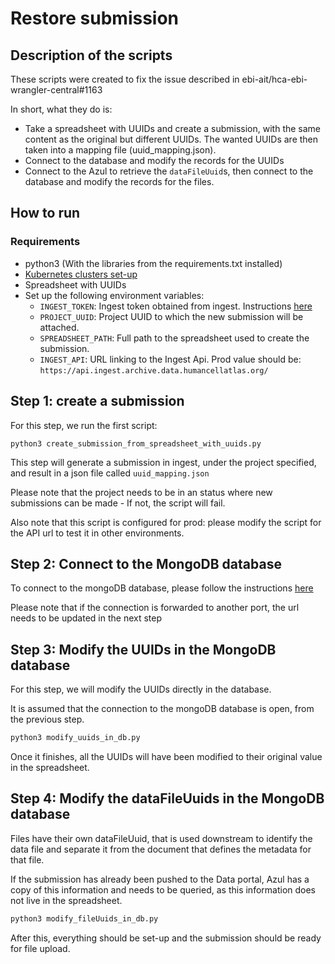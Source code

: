 # Restore submission

## Description of the scripts

These scripts were created to fix the issue described in ebi-ait/hca-ebi-wrangler-central#1163

In short, what they do is:

- Take a spreadsheet with UUIDs and create a submission, with the same content as the original but different UUIDs. The wanted UUIDs are then taken into a mapping file (uuid_mapping.json).
- Connect to the database and modify the records for the UUIDs
- Connect to the Azul to retrieve the `dataFileUuid`s, then connect to the database and modify the records for the files.

## How to run

### Requirements

- python3 (With the libraries from the requirements.txt installed)
- [Kubernetes clusters set-up](https://github.com/ebi-ait/ingest-kube-deployment)
- Spreadsheet with UUIDs
- Set up the following environment variables:
  - `INGEST_TOKEN`: Ingest token obtained from ingest. Instructions [here](https://ebi-ait.github.io/hca-ebi-dev-team/operations_tasks/api_token.html)
  - `PROJECT_UUID`: Project UUID to which the new submission will be attached.
  - `SPREADSHEET_PATH`: Full path to the spreadsheet used to create the submission.
  - `INGEST_API`: URL linking to the Ingest Api. Prod value should be: `https://api.ingest.archive.data.humancellatlas.org/`

## Step 1: create a submission

For this step, we run the first script:
```
python3 create_submission_from_spreadsheet_with_uuids.py
```

This step will generate a submission in ingest, under the project specified, and result in a json file called `uuid_mapping.json`

Please note that the project needs to be in an status where new submissions can be made - If not, the script will fail.

Also note that this script is configured for prod: please modify the script for the API url to test it in other environments.


## Step 2: Connect to the MongoDB database

To connect to the mongoDB database, please follow the instructions [here](https://github.com/ebi-ait/ingest-kube-deployment#using-a-mongodb-client)

Please note that if the connection is forwarded to another port, the url needs to be updated in the next step

## Step 3: Modify the UUIDs in the MongoDB database

For this step, we will modify the UUIDs directly in the database.

It is assumed that the connection to the mongoDB database is open, from the previous step.

```bash
python3 modify_uuids_in_db.py 
```

Once it finishes, all the UUIDs will have been modified to their original value in the spreadsheet.

## Step 4: Modify the dataFileUuids in the MongoDB database

Files have their own dataFileUuid, that is used downstream to identify the data file and separate it from the document
that defines the metadata for that file.

If the submission has already been pushed to the Data portal, Azul has a copy of this information and needs to be queried,
as this information does not live in the spreadsheet.

```bash
python3 modify_fileUuids_in_db.py
```

After this, everything should be set-up and the submission should be ready for file upload.